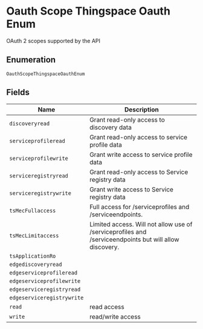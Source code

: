 
# Oauth Scope Thingspace Oauth Enum

OAuth 2 scopes supported by the API

## Enumeration

`OauthScopeThingspaceOauthEnum`

## Fields

| Name | Description |
|  --- | --- |
| `discoveryread` | Grant read-only access to discovery data |
| `serviceprofileread` | Grant read-only access to service profile data |
| `serviceprofilewrite` | Grant write access to service profile data |
| `serviceregistryread` | Grant read-only access to Service registry data |
| `serviceregistrywrite` | Grant write access to Service registry data |
| `tsMecFullaccess` | Full access for /serviceprofiles and /serviceendpoints. |
| `tsMecLimitaccess` | Limited access. Will not allow use of /serviceprofiles and /serviceendpoints but will allow discovery. |
| `tsApplicationRo` |  |
| `edgediscoveryread` |  |
| `edgeserviceprofileread` |  |
| `edgeserviceprofilewrite` |  |
| `edgeserviceregistryread` |  |
| `edgeserviceregistrywrite` |  |
| `read` | read access |
| `write` | read/write access |

